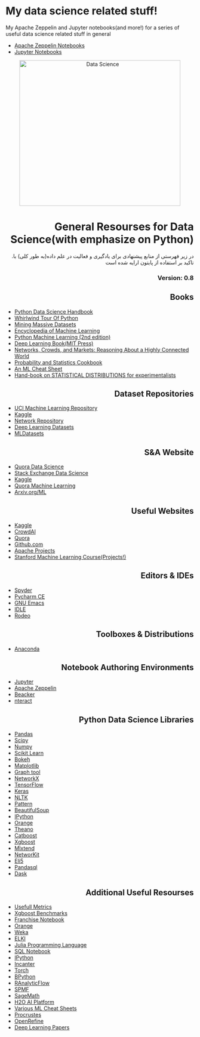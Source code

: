 # My data science related stuff!
My Apache Zeppelin and Jupyter notebooks(and more!) for a series of useful data science related stuff in general

* [Apache Zeppelin Notebooks](zeppelin_notebooks/)
* [Jupyter Notebooks](jupyter_notebooks/)


<div align="center">
  
<img src="http://i.imgur.com/nFXKnl7.png" alt="Data Science" width="431" height="390" />
  

<div align="right">

# General Resourses for Data Science(with emphasize on Python)

.در زیر فهرستی از منابع پیشنهادی برای یادگیری و فعالیت در علم داده(به طور کلی) با تاکید بر استفاده از پایتون ارایه شده است

### Version: 0.8


## Books

<div align="left">

* [Python Data Science Handbook](https://jakevdp.github.io/PythonDataScienceHandbook/)
* [Whirlwind Tour Of Python](https://jakevdp.github.io/WhirlwindTourOfPython/)
* [Mining Massive Datasets](http://www.mmds.org)
* [Encyclopedia of Machine Learning](https://link.springer.com/referencework/10.1007%2F978-0-387-30164-8)
* [Python Machine Learning (2nd edition)](https://github.com/rasbt/python-machine-learning-book-2nd-edition)
* [Deep Learning Book(MIT Press)](https://github.com/janishar/mit-deep-learning-book-pdf)
* [Networks, Crowds, and Markets: Reasoning About a Highly Connected World ](https://www.cs.cornell.edu/home/kleinber/networks-book/)
* [Probability and Statistics Cookbook](http://statistics.zone)
* [An ML Cheat Sheet](https://github.com/soulmachine/machine-learning-cheat-sheet)
* [Hand-book on STATISTICAL DISTRIBUTIONS for experimentalists](http://www.stat.rice.edu/~dobelman/textfiles/DistributionsHandbook.pdf)

<div align="right">

## Dataset Repositories

<div align="left">

* [UCI Machine Learning Repository](https://archive.ics.uci.edu/ml/datasets.html)
* [Kaggle](https://www.kaggle.com)
* [Network Repository](http://networkrepository.com)
* [Deep Learning Datasets](http://deeplearning.net/datasets/)
* [MLDatasets](http://mldata.org)

<div align="right">

## S&A Website

<div align="left">

* [Quora Data Science](https://www.quora.com/topic/Data-Science)
* [Stack Exchange Data Science](https://datascience.stackexchange.com)
* [Kaggle](https://www.kaggle.com)
* [Quora Machine Learning](https://www.quora.com/topic/Machine-Learning)
* [Arxiv.org/ML](https://arxiv.org/list/stat.ML/recent)

<div align="right">

## Useful Websites

<div align="left">

* [Kaggle](https://www.kaggle.com)
* [CrowdAI](https://www.crowdai.org)
* [Quora](https://www.quora.com)
* [Github.com](https://github.com/)
* [Apache Projects](https://projects.apache.org/)
* [Stanford Machine Learning Course(Projects!)](http://cs229.stanford.edu/projects.html)


<div align="right">

## Editors & IDEs

<div align="left">

* [Spyder](https://pythonhosted.org/spyder/)
* [Pycharm CE](https://www.jetbrains.com/pycharm/download/)
* [GNU Emacs](https://www.gnu.org/software/emacs/)
* [IDLE](https://docs.python.org/3/library/idle.html)
* [Rodeo](https://www.yhat.com/products/rodeo)

<div align="right">

## Toolboxes & Distributions

<div align="left">

* [Anaconda](https://conda.io/docs/user-guide/install/download.html)

<div align="right">

## Notebook Authoring Environments

<div align="left">

* [Jupyter](http://jupyter.org/)
* [Apache Zeppelin](https://zeppelin.apache.org/)
* [Beacker](http://beakernotebook.com/)
* [nteract](https://nteract.io/)

<div align="right">

## Python Data Science Libraries

<div align="left">

* [Pandas](https://pandas.pydata.org/)
* [Scipy](https://www.scipy.org/)
* [Numpy](http://www.numpy.org/)
* [Scikit Learn](http://scikit-learn.org/)
* [Bokeh](https://bokeh.pydata.org/en/latest/)
* [Matplotlib](https://matplotlib.org/)
* [Graph tool](https://graph-tool.skewed.de/)
* [NetworkX](https://networkx.github.io/)
* [TensorFlow](https://github.com/tensorflow/tensorflow)
* [Keras](https://keras.io/)
* [NLTK](http://www.nltk.org/)
* [Pattern](https://www.clips.uantwerpen.be/pattern)
* [BeautifulSoup](https://www.crummy.com/software/BeautifulSoup/)
* [IPython](https://ipython.org/)
* [Orange](https://orange.biolab.si/)
* [Theano](http://deeplearning.net/software/theano/)
* [Catboost](https://github.com/catboost/catboost)
* [Xgboost](https://github.com/dmlc/xgboost)
* [Mlxtend](https://github.com/rasbt/mlxtend)
* [NetworKit](https://networkit.iti.kit.edu/)
* [Eli5](https://github.com/TeamHG-Memex/eli5)
* [Pandasql](https://github.com/yhat/pandasql)
* [Dask](https://github.com/dask/dask)



<div align="right">

## Additional Useful Resourses

<div align="left">

* [Usefull Metrics](https://github.com/habedi/Metrics)
* [Xgboost Benchmarks](https://catboost.yandex/)
* [Franchise Notebook](https://franchise.cloud/)
* [Orange](https://orange.biolab.si/)
* [Weka](https://www.cs.waikato.ac.nz/ml/weka/)
* [ELKI](https://elki-project.github.io/)
* [Julia Programming Language](https://julialang.org/)
* [SQL Notebook](https://sqlnotebook.com/)
* [IPython](https://ipython.org/)
* [Incanter](http://incanter.org/)
* [Torch](http://torch.ch/)
* [BPython](https://bpython-interpreter.org/)
* [RAnalyticFlow](http://r.analyticflow.com/en/)
* [SPMF](http://www.philippe-fournier-viger.com/spmf/)
* [SageMath](http://www.sagemath.org)
* [H2O AI Platform](https://www.h2o.ai/)
* [Various ML Cheat Sheets](https://github.com/kailashahirwar/cheatsheets-ai)
* [Procrustes](https://en.wikipedia.org/wiki/Procrustes)
* [OpenRefine](https://github.com/OpenRefine/OpenRefine)
* [Deep Learning Papers](https://github.com/nasacj/DeepLearningBook/blob/master/DeepLearningPapers.md)
